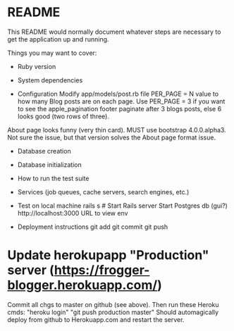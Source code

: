 # README

This README would normally document whatever steps are necessary to get the
application up and running.

Things you may want to cover:

* Ruby version

* System dependencies

* Configuration
Modify app/models/post.rb file PER_PAGE = N value to how many Blog posts
are on each page. Use PER_PAGE = 3 if you want to see the apple_pagination
footer paginate after 3 blogs posts, else 6 looks good (two rows of three).

About page looks funny (very thin card). MUST use bootstrap 4.0.0.alpha3.
Not sure the issue, but that version solves the About page format issue.

* Database creation

* Database initialization

* How to run the test suite

* Services (job queues, cache servers, search engines, etc.)

* Test on local machine
rails s # Start Rails server
Start Postgres db (gui?)
http://localhost:3000 URL to view env

* Deployment instructions
git add
git commit
git push
# Update herokupapp "Production" server (https://frogger-blogger.herokuapp.com/)
Commit all chgs to master on github (see above). Then run these Heroku cmds:
    "heroku login"
    "git push production master"
Should automagically deploy from github to Herokuapp.com and restart
the server.
